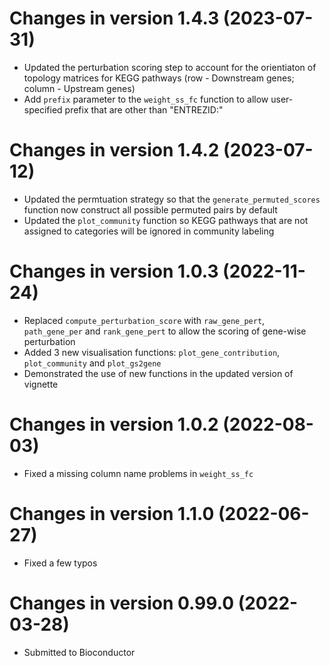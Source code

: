 # Changes in version 1.4.3 (2023-07-31)
- Updated the perturbation scoring step to account for the orientiaton of topology 
matrices for KEGG pathways (row - Downstream genes; column - Upstream genes)
- Add `prefix` parameter to the `weight_ss_fc` function to allow user-specified 
prefix that are other than "ENTREZID:"

# Changes in version 1.4.2 (2023-07-12)
- Updated the permtuation strategy so that the `generate_permuted_scores` function now construct all possible permuted pairs by default
- Updated the `plot_community` function so KEGG pathways that are not assigned to
categories will be ignored in community labeling

# Changes in version 1.0.3 (2022-11-24)
- Replaced `compute_perturbation_score` with `raw_gene_pert`, `path_gene_per` 
and `rank_gene_pert` to allow the scoring of gene-wise perturbation
- Added 3 new visualisation functions: `plot_gene_contribution`, `plot_community` and `plot_gs2gene`
- Demonstrated the use of new functions in the updated version of vignette

# Changes in version 1.0.2 (2022-08-03)
- Fixed a missing column name problems in `weight_ss_fc`

# Changes in version 1.1.0 (2022-06-27)
- Fixed a few typos

# Changes in version 0.99.0 (2022-03-28)
- Submitted to Bioconductor


